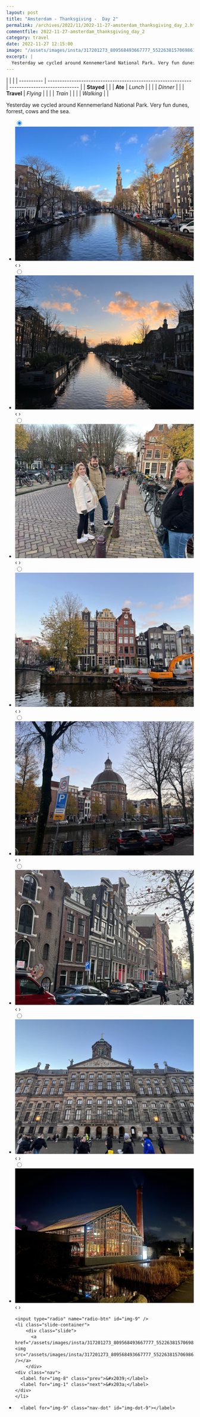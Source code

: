 ```yaml
---
layout: post
title: "Amsterdam - Thanksgiving -  Day 2"
permalink: /archives/2022/11/2022-11-27-amsterdam_thanksgiving_day_2.html
commentfile: 2022-11-27-amsterdam_thanksgiving_day_2
category: travel
date: 2022-11-27 12:15:00
image: "/assets/images/insta/317201273_809568493667777_5522638157069861768_n_17943981005410100.jpg"
excerpt: |
  Yesterday we cycled around Kennemerland National Park. Very fun dunes, forrest, cows and the sea.
---
```


|            |                                                              |
| ---------- | ------------------------------------------------------------ | ----------------------------- |
| **Stayed** |  |
| **Ate**    | _Lunch_                                                      |          |
|            | _Dinner_                                                     |          |
| **Travel** | _Flying_                                                     |          |
|            | _Train_                                                      |          |
|            | _Walking_                                                    |          |


Yesterday we cycled around Kennemerland National Park. Very fun dunes, forrest, cows and the sea.


<ul class="slides">
    <input type="radio" name="radio-btn" id="img-1" checked="checked" />
    <li class="slide-container">
        <div class="slide">
          <a href="/assets/images/insta/317108116_5078587655574031_8277364258451032742_n_17967443893988957.jpg"><img src="/assets/images/insta/317108116_5078587655574031_8277364258451032742_n_17967443893988957.jpg" /></a>
        </div>
    <div class="nav">
      <label for="img-9" class="prev">&#x2039;</label>
      <label for="img-2" class="next">&#x203a;</label>
    </div>
    </li>
        <input type="radio" name="radio-btn" id="img-2"  />
    <li class="slide-container">
        <div class="slide">
          <a href="/assets/images/insta/316948491_678144713878101_9139105138987994197_n_17980557202750602.jpg"><img src="/assets/images/insta/316948491_678144713878101_9139105138987994197_n_17980557202750602.jpg" /></a>
        </div>
    <div class="nav">
      <label for="img-1" class="prev">&#x2039;</label>
      <label for="img-3" class="next">&#x203a;</label>
    </div>
    </li>
        <input type="radio" name="radio-btn" id="img-3"  />
    <li class="slide-container">
        <div class="slide">
          <a href="/assets/images/insta/317185574_548692687064382_2361470229582042550_n_17860113482836591.jpg"><img src="/assets/images/insta/317185574_548692687064382_2361470229582042550_n_17860113482836591.jpg" /></a>
        </div>
    <div class="nav">
      <label for="img-2" class="prev">&#x2039;</label>
      <label for="img-4" class="next">&#x203a;</label>
    </div>
    </li>
        <input type="radio" name="radio-btn" id="img-4"  />
    <li class="slide-container">
        <div class="slide">
          <a href="/assets/images/insta/317199919_923080411997112_4183300020591592631_n_17967231025998330.jpg"><img src="/assets/images/insta/317199919_923080411997112_4183300020591592631_n_17967231025998330.jpg" /></a>
        </div>
    <div class="nav">
      <label for="img-3" class="prev">&#x2039;</label>
      <label for="img-5" class="next">&#x203a;</label>
    </div>
    </li>
        <input type="radio" name="radio-btn" id="img-5"  />
    <li class="slide-container">
        <div class="slide">
          <a href="/assets/images/insta/317166409_932199551498556_1633328994226448244_n_17967983371950693.jpg"><img src="/assets/images/insta/317166409_932199551498556_1633328994226448244_n_17967983371950693.jpg" /></a>
        </div>
    <div class="nav">
      <label for="img-4" class="prev">&#x2039;</label>
      <label for="img-6" class="next">&#x203a;</label>
    </div>
    </li>
        <input type="radio" name="radio-btn" id="img-6"  />
    <li class="slide-container">
        <div class="slide">
          <a href="/assets/images/insta/316897681_1834951070188653_3261124480750778269_n_18200600752173086.jpg"><img src="/assets/images/insta/316897681_1834951070188653_3261124480750778269_n_18200600752173086.jpg" /></a>
        </div>
    <div class="nav">
      <label for="img-5" class="prev">&#x2039;</label>
      <label for="img-7" class="next">&#x203a;</label>
    </div>
    </li>
        <input type="radio" name="radio-btn" id="img-7"  />
    <li class="slide-container">
        <div class="slide">
          <a href="/assets/images/insta/317421841_664146585209645_3823162337850880025_n_17982815878648432.jpg"><img src="/assets/images/insta/317421841_664146585209645_3823162337850880025_n_17982815878648432.jpg" /></a>
        </div>
    <div class="nav">
      <label for="img-6" class="prev">&#x2039;</label>
      <label for="img-8" class="next">&#x203a;</label>
    </div>
    </li>
        <input type="radio" name="radio-btn" id="img-8"  />
    <li class="slide-container">
        <div class="slide">
          <a href="/assets/images/insta/316968131_5835448349850166_2118543348920011585_n_17949093731467229.jpg"><img src="/assets/images/insta/316968131_5835448349850166_2118543348920011585_n_17949093731467229.jpg" /></a>
        </div>
    <div class="nav">
      <label for="img-7" class="prev">&#x2039;</label>
      <label for="img-9" class="next">&#x203a;</label>
    </div>
    </li>
    
    <input type="radio" name="radio-btn" id="img-9" />
    <li class="slide-container">
        <div class="slide">
          <a href="/assets/images/insta/317201273_809568493667777_5522638157069861768_n_17943981005410100.jpg"><img src="/assets/images/insta/317201273_809568493667777_5522638157069861768_n_17943981005410100.jpg" /></a>
        </div>
    <div class="nav">
      <label for="img-8" class="prev">&#x2039;</label>
      <label for="img-1" class="next">&#x203a;</label>
    </div>
    </li>
			
<li class="nav-dots">
      <label for="img-1" class="nav-dot" id="img-dot-1"></label>
      <label for="img-2" class="nav-dot" id="img-dot-2"></label>
      <label for="img-3" class="nav-dot" id="img-dot-3"></label>
      <label for="img-4" class="nav-dot" id="img-dot-4"></label>
      <label for="img-5" class="nav-dot" id="img-dot-5"></label>
      <label for="img-6" class="nav-dot" id="img-dot-6"></label>
      <label for="img-7" class="nav-dot" id="img-dot-7"></label>
      <label for="img-8" class="nav-dot" id="img-dot-8"></label>

      <label for="img-9" class="nav-dot" id="img-dot-9"></label>

</li>
</ul>        
             

		
